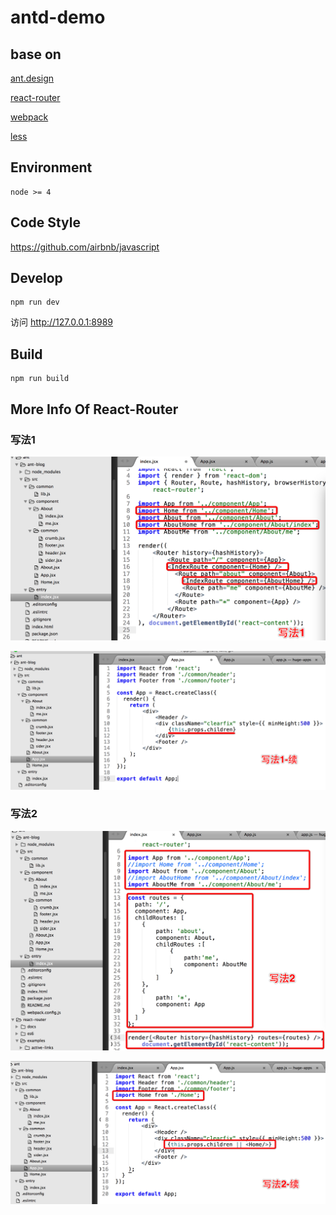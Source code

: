 # antd-demo

## base on

[ant.design](http://ant.design/)

[react-router](https://github.com/rackt/react-router)

[webpack](https://github.com/webpack/webpack)

[less](http://less.bootcss.com/)

## Environment

```
node >= 4
```

## Code Style

https://github.com/airbnb/javascript

## Develop

```
npm run dev
```

访问 http://127.0.0.1:8989 

## Build

```
npm run build
```

## More Info Of React-Router

### 写法1

![Image1](md/1.pic_hd.jpg) 

![Image2](md/2.pic_hd.jpg) 

### 写法2

![Image3](md/3.pic_hd.jpg) 

![Image4](md/4.pic_hd.jpg) 





